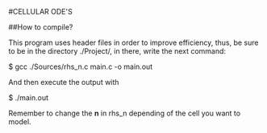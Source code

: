 #CELLULAR ODE'S

##How to compile?

This program uses header files in order to improve efficiency, thus, be sure to be in the directory ./Project/, in there, write the next command: 

$ gcc ./Sources/rhs_n.c main.c -o main.out

And then execute the output with

$ ./main.out

Remember to change the __n__ in rhs_n depending of the cell you want to model.
